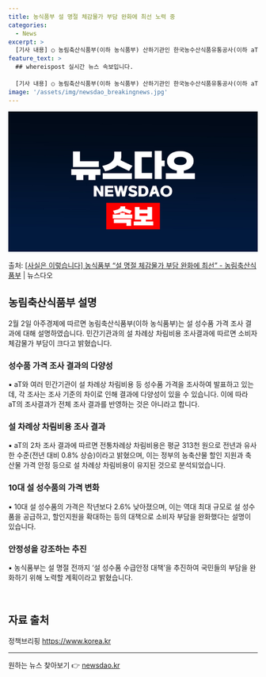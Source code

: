```yaml
---
title: 농식품부 설 명절 체감물가 부담 완화에 최선 노력 중
categories:
  - News
excerpt: >
  [기사 내용] ○ 농림축산식품부(이하 농식품부) 산하기관인 한국농수산식품유통공사(이하 aT)와 민간기관의 설…
feature_text: >
  ## whereispost 실시간 뉴스 속보입니다.

  [기사 내용] ○ 농림축산식품부(이하 농식품부) 산하기관인 한국농수산식품유통공사(이하 aT)와 민간기관의 설…
image: '/assets/img/newsdao_breakingnews.jpg'
---
```


![뉴스다오 속보](/assets/img/newsdao_breakingnews.jpg)

<p>출처: <a href="https://newsdao.kr/3107" rel="dofollow">[사실은 이렇습니다] 농식품부 “설 명절 체감물가 부담 완화에 최선” - 농림축산식품부</a> | 뉴스다오</p>

<h2 data-ke-size="size26">농림축산식품부 설명</h2>

<p data-ke-size="size16">2월 2일 아주경제에 따르면 농림축산식품부(이하 농식품부)는 설 성수품 가격 조사 결과에 대해 설명하였습니다. 민간기관과의 설 차례상 차림비용 조사결과에 따르면 소비자 체감물가 부담이 크다고 밝혔습니다.</p>

<h3>성수품 가격 조사 결과의 다양성</h3>

<p data-ke-size="size16">▪ aT와 여러 민간기관이 설 차례상 차림비용 등 성수품 가격을 조사하여 발표하고 있는데, 각 조사는 조사 기준의 차이로 인해 결과에 다양성이 있을 수 있습니다. 이에 따라 aT의 조사결과가 전체 조사 결과를 반영하는 것은 아니라고 합니다.</p>

<h3>설 차례상 차림비용 조사 결과</h3>

<p data-ke-size="size16">▪ aT의 2차 조사 결과에 따르면 전통차례상 차림비용은 평균 313천 원으로 전년과 유사한 수준(전년 대비 0.8% 상승)이라고 밝혔으며, 이는 정부의 농축산물 할인 지원과 축산물 가격 안정 등으로 설 차례상 차림비용이 유지된 것으로 분석되었습니다.</p>

<h3>10대 설 성수품의 가격 변화</h3>

<p data-ke-size="size16">▪ 10대 설 성수품의 가격은 작년보다 2.6% 낮아졌으며, 이는 역대 최대 규모로 설 성수품을 공급하고, 할인지원을 확대하는 등의 대책으로 소비자 부담을 완화했다는 설명이 있습니다.</p>

<h3>안정성을 강조하는 추진</h3>

<p data-ke-size="size16">▪ 농식품부는 설 명절 전까지 ‘설 성수품 수급안정 대책’을 추진하여 국민들의 부담을 완화하기 위해 노력할 계획이라고 밝혔습니다.</p>

<p data-ke-size="size16">&nbsp;</p>

<h2 data-ke-size="size26">자료 출처</h2>

<p data-ke-size="size16">정책브리핑 <a href="https://https://www.korea.kr" target="_blank">https://www.korea.kr</a></p>

<hr> 

원하는 뉴스 찾아보기 👉 <a href="https://newsdao.kr" rel="dofollow">newsdao.kr</a>


